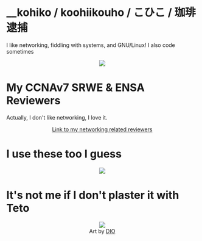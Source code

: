 # __kohiko / koohiikouho / こひこ / 珈琲逮捕

I like networking, fiddling with systems, and GNU/Linux! I also code sometimes

<p align=center>
    <a href="skillicons.dev">
        <img src="https://skillicons.dev/icons?i=c,cpp,html,css,js,java,jquery,mysql,nodejs,py,react,rust,svelte,tailwind,bootstrap,ts,express,php,matlab">
    </a>
</p>

# My CCNAv7 SRWE & ENSA Reviewers
Actually, I don't like networking, I love it.
<p align=center>
    <a href="https://exclusive-scribe-2f7.notion.site/ITNET-Series-Reviewers-1bcbbf26bed680acb236faee5d507712?source=copy_link">
        Link to my networking related reviewers
    </a>
</p>

# I use these too I guess
<p align=center>
    <a href="skillicons.dev">
        <img src="https://skillicons.dev/icons?i=linux,debian,mint,redhat,ubuntu,nginx,neovim,vscode,bash,windows,powershell,latex">
    </a>
</p>

# It's not me if I don't plaster it with Teto
<p align=center>
    <img src="https://i.pximg.net/img-original/img/2024/08/15/02/15/24/121497605_p0.png">
    <br>
    Art by
    <a href="https://www.pixiv.net/en/users/13910119">
        DIO
    </a>
</p>

